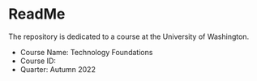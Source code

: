 # ReadMe
The repository is dedicated to a course at the University of Washington.
* Course Name: Technology Foundations
* Course ID: 
* Quarter: Autumn 2022
